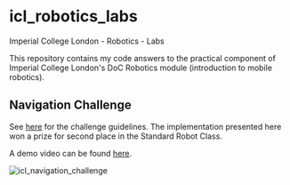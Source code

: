 # icl_robotics_labs
Imperial College London - Robotics - Labs

This repository contains my code answers to the practical component of Imperial College London's DoC Robotics module (introduction to mobile robotics).

## Navigation Challenge

See [here](https://github.com/nepfaff/icl_robotics_labs/blob/main/lab6/practical%206.pdf) for the challenge guidelines. The implementation presented here won a prize for second place in the Standard Robot Class.

A demo video can be found [here](https://youtu.be/Df17djI25m8).

![icl_navigation_challenge](https://user-images.githubusercontent.com/53228351/178117192-2abeabd9-8df4-4609-8d83-ebd1c0a32154.PNG)
